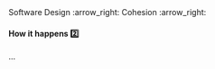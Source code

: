 <link rel="stylesheet" href="{{baseUrl}}/css/textbook.css">

<div class="website-content">

<div id="path">Software Design :arrow_right: Cohesion :arrow_right:</div>

<div id="title">

#### How it happens :two:

</div>

<div id="body">

...

</div>

</div>
